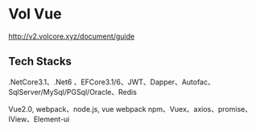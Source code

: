 # Vol Vue

<http://v2.volcore.xyz/document/guide>

## Tech Stacks

.NetCore3.1、.Net6 、EFCore3.1/6、JWT、Dapper、Autofac、SqlServer/MySql/PGSql/Oracle、Redis

Vue2.0, webpack、node.js, vue webpack npm、Vuex、axios、promise、IView、Element-ui
